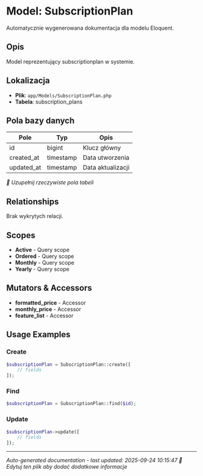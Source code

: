 # Model: SubscriptionPlan

Automatycznie wygenerowana dokumentacja dla modelu Eloquent.

## Opis
Model reprezentujący subscriptionplan w systemie.

## Lokalizacja
- **Plik**: `app/Models/SubscriptionPlan.php`
- **Tabela**: subscription_plans

## Pola bazy danych
| Pole | Typ | Opis |
|------|-----|------|
| id | bigint | Klucz główny |
| created_at | timestamp | Data utworzenia |
| updated_at | timestamp | Data aktualizacji |

*📝 Uzupełnij rzeczywiste pola tabeli*

## Relationships
Brak wykrytych relacji.

## Scopes
- **Active** - Query scope
- **Ordered** - Query scope
- **Monthly** - Query scope
- **Yearly** - Query scope

## Mutators & Accessors
- **formatted_price** - Accessor
- **monthly_price** - Accessor
- **feature_list** - Accessor

## Usage Examples

### Create
```php
$subscriptionPlan = SubscriptionPlan::create([
    // fields
]);
```

### Find
```php
$subscriptionPlan = SubscriptionPlan::find($id);
```

### Update
```php
$subscriptionPlan->update([
    // fields
]);
```

---
*Auto-generated documentation - last updated: 2025-09-24 10:15:47*
*📝 Edytuj ten plik aby dodać dodatkowe informacje*